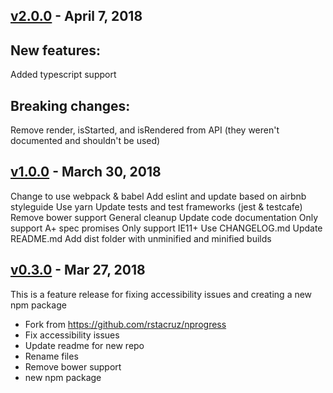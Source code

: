 ## [v2.0.0] - April 7, 2018

## New features:

Added typescript support

## Breaking changes:

Remove render, isStarted, and isRendered from API (they weren't documented and shouldn't be used)

## [v1.0.0] - March 30, 2018

Change to use webpack & babel
Add eslint and update based on airbnb styleguide
Use yarn
Update tests and test frameworks (jest & testcafe)
Remove bower support
General cleanup
Update code documentation
Only support A+ spec promises
Only support IE11+
Use CHANGELOG.md
Update README.md
Add dist folder with unminified and minified builds

## [v0.3.0] - Mar 27, 2018

This is a feature release for fixing accessibility issues and creating a new npm package

 * Fork from https://github.com/rstacruz/nprogress
 * Fix accessibility issues
 * Update readme for new repo
 * Rename files
 * Remove bower support
 * new npm package

[v0.3.0]: https://github.com/nmackey/accessible-nprogress/compare/v0.2.0...v0.3.0
[v1.0.0]: https://github.com/nmackey/accessible-nprogress/compare/v0.3.0...v1.0.0
[v2.0.0]: https://github.com/nmackey/accessible-nprogress/compare/v1.0.0...v2.0.0
